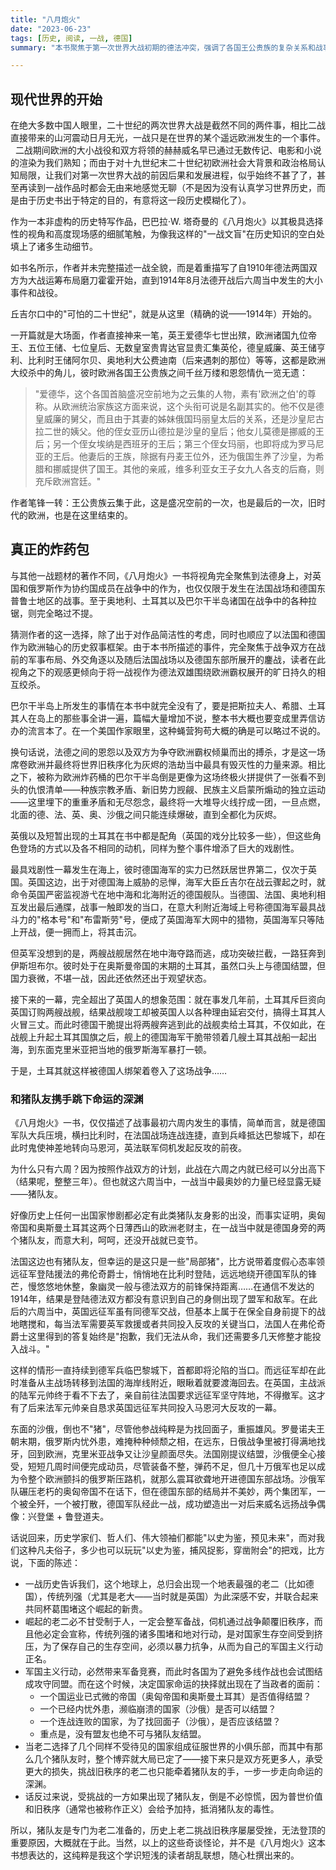 ```yaml
---
title: "八月炮火"
date: "2023-06-23"
tags: [历史, 阅读, 一战, 德国]
summary: "本书聚焦于第一次世界大战初期的德法冲突，强调了各国王公贵族的复杂关系和战事中的戏剧性转折，揭示了历史上"猪队友"的影响，以及如何导致战争的爆发和旧秩序的崩溃。"

---
```


## 现代世界的开始

在绝大多数中国人眼里，二十世纪的两次世界大战是截然不同的两件事，相比二战直接带来的山河震动日月无光，一战只是在世界的某个遥远欧洲发生的一个事件。
&nbsp;
二战期间欧洲的大小战役和双方将领的赫赫威名早已通过无数传记、电影和小说的渲染为我们熟知；而由于对十九世纪末二十世纪初欧洲社会大背景和政治格局认知局限，让我们对第一次世界大战的前因后果和发展进程，似乎始终不甚了了，甚至再读到一战作品时都会无由来地感觉无聊（不是因为没有认真学习世界历史，而是由于历史书出于特定的目的，有意将这一段历史模糊化了）。

作为一本非虚构的历史特写作品，巴巴拉·W. 塔奇曼的《八月炮火》以其极具选择性的视角和高度现场感的细腻笔触，为像我这样的"一战文盲"在历史知识的空白处填上了诸多生动细节。

如书名所示，作者并未完整描述一战全貌，而是着重描写了自1910年德法两国双方为大战运筹布局磨刀霍霍开始，直到1914年8月法德开战后六周当中发生的大小事件和战役。

丘吉尔口中的"可怕的二十世纪"，就是从这里（精确的说——1914年）开始的。

一开篇就是大场面，作者直接神来一笔，英王爱德华七世出殡，欧洲诸国九位帝王、五位王储、七位皇后、无数皇室贵胄达官显贵汇集英伦，德皇威廉、英王储亨利、比利时王储阿尔贝、奥地利大公费迪南（后来遇刺的那位）等等，这都是欧洲大绞杀中的角儿，彼时欧洲各国王公贵族之间千丝万缕和恩怨情仇一览无遗：

> "爱德华，这个各国首脑盛况空前地为之云集的人物，素有'欧洲之伯'的尊称。从欧洲统治家族这方面来说，这个头衔可说是名副其实的。他不仅是德皇威廉的舅父，而且由于其妻的姊妹俄国玛丽皇太后的关系，还是沙皇尼古拉二世的姨父。他的侄女亚历山德拉是沙皇的皇后；他女儿莫德是挪威的王后；另一个侄女埃纳是西班牙的王后；第三个侄女玛丽，也即将成为罗马尼亚的王后。他妻后的王族，除据有丹麦王位外，还为俄国生养了沙皇，为希腊和挪威提供了国王。其他的亲戚，维多利亚女王子女九人各支的后裔，则充斥欧洲宫廷。"

作者笔锋一转：王公贵族云集于此，这是盛况空前的一次，也是最后的一次，旧时代的欧洲，也是在这里结束的。

## 真正的炸药包

与其他一战题材的著作不同，《八月炮火》一书将视角完全聚焦到法德身上，对英国和俄罗斯作为协约国成员在战争中的作为，也仅仅限于发生在法国战场和德国东普鲁士地区的战事。至于奥地利、土耳其以及巴尔干半岛诸国在战争中的各种拉锯，则完全略过不提。

猜测作者的这一选择，除了出于对作品简洁性的考虑，同时也顺应了以法国和德国作为欧洲轴心的历史叙事框架。由于本书所描述的事件，完全聚焦于战争双方在战前的军事布局、外交角逐以及随后法国战场以及德国东部所展开的鏖战，读者在此视角之下的观感更倾向于将一战视作为德法双雄围绕欧洲霸权展开的旷日持久的相互绞杀。

巴尔干半岛上所发生的事情在本书中就完全没有了，要是把斯拉夫人、希腊、土耳其人在岛上的那些事全讲一遍，篇幅大量增加不说，整本书大概也要变成里弄信访办的流言本了。在一个美国作家眼里，这种蝇营狗苟大概的确是可以略过不说的。

换句话说，法德之间的恩怨以及双方为争夺欧洲霸权倾巢而出的搏杀，才是这一场席卷欧洲并最终将世界旧秩序化为灰烬的浩劫当中最具有毁灭性的力量来源。相比之下，被称为欧洲炸药桶的巴尔干半岛倒是更像为这场终极火拼提供了一张看不到头的仇恨清单——种族宗教矛盾、新旧势力觊觎、民族主义启蒙所煽动的独立运动——这里埋下的重重矛盾和无尽怨念，最终将一大堆导火线拧成一团，一旦点燃，北面的德、法、英、奥、沙俄之间只能连续爆破，直到全都化为灰烬。

英俄以及短暂出现的土耳其在书中都是配角（英国的戏分比较多一些），但这些角色登场的方式以及各不相同的动机，同样为整个事件增添了巨大的戏剧性。

最具戏剧性一幕发生在海上，彼时德国海军的实力已然跃居世界第二，仅次于英国。英国这边，出于对德国海上威胁的忌惮，海军大臣丘吉尔在战云骤起之时，就命令英国严密监视游弋在地中海和北海附近的德国舰队。当德国、法国、奥地利相互发出最后通牒，战事一触即发的当口，在意大利附近海域上号称德国海军最具战斗力的"格本号"和"布雷斯劳"号，便成了英国海军大网中的猎物，英国海军只等陆上开战，便一拥而上，将其击沉。

但英军没想到的是，两艘战舰居然在地中海夺路而逃，成功突破拦截，一路狂奔到伊斯坦布尔。彼时处于在奥斯曼帝国的末期的土耳其，虽然口头上与德国结盟，但国力衰微，不堪一战，因此还依然还出于观望状态。

接下来的一幕，完全超出了英国人的想象范围：就在事发几年前，土耳其斥巨资向英国订购两艘战舰，结果战舰竣工却被英国人以各种理由延宕交付，搞得土耳其人火冒三丈。而此时德国干脆提出将两艘奔逃到此的战舰卖给土耳其，不仅如此，在战舰上升起土耳其国旗之后，舰上的德国海军干脆带领着几艘土耳其战船一起出海，到东面克里米亚把当地的俄罗斯海军暴打一顿。

于是，土耳其就这样被德国人绑架着卷入了这场战争……

### 和猪队友携手跳下命运的深渊

《八月炮火》一书，仅仅描述了战事最初六周内发生的事情，简单而言，就是德国军队大兵压境，横扫比利时，在法国战场连战连捷，直到兵峰抵达巴黎城下，却在此时鬼使神差地转向马恩河，英法联军伺机发起反攻的前夜。

为什么只有六周？因为按照作战双方的计划，此战在六周之内就已经可以分出高下（结果呢，整整三年）。但也就这六周当中，一战当中最奥妙的力量已经显露无疑——猪队友。

好像历史上任何一出国家惨剧都必定有此类猪队友身影的出没，而事实证明，奥匈帝国和奥斯曼土耳其这两个日薄西山的欧洲老财主，在一战当中就是德国身旁的两个猪队友，而意大利，呵呵，还没开战就已变节。

法国这边也有猪队友，但幸运的是这只是一些"局部猪"，比方说带着度假心态率领远征军登陆援法的弗伦奇爵士，悄悄地在比利时登陆，远远地绕开德国军队的锋芒，慢悠悠地休整，象幽灵一般与德法双方的前锋保持距离……在通信不发达的1914年，结果是登陆德法双方都没有意识到自己的身侧出现了盟军和敌军。在此后的六周当中，英国远征军虽有同德军交战，但基本上属于在保全自身前提下的战地瞎搅和，每当法军需要英军救援或者共同投入反攻的关键当口，法国人在弗伦奇爵士这里得到的答复始终是"抱歉，我们无法从命，我们还需要多几天修整才能投入战斗。"

这样的情形一直持续到德军兵临巴黎城下，首都即将沦陷的当口。而远征军却在此时准备从主战场转移到法国的海岸线附近，眼瞅着就要渡海回去。在英国，主战派的陆军元帅终于看不下去了，亲自前往法国要求远征军坚守阵地，不得撤军。这才有了后来法军元帅亲自恳求英国远征军共同投入马恩河大反攻的一幕。

东面的沙俄，倒也不"猪"，尽管他参战纯粹是为找回面子，重振雄风。罗曼诺夫王朝末期，俄罗斯内忧外患，难掩种种倾颓之相，在远东，日俄战争里被打得满地找牙，回到欧洲，克里米亚战争又让沙皇颜面尽失。法国刚提议结盟，沙俄便全心接受，短短几周时间便完成动员，尽管装备不整，弹药不足，但几十万俄军也足以成为令整个欧洲颤抖的俄罗斯压路机，就那么震耳欲聋地开进德国东部战场。沙俄军队碾压老朽的奥匈帝国不在话下，但在德国东部的结局并不美妙，两个集团军，一个被全歼，一个被打散，德国军队经此一战，成功塑造出一对后来威名远扬战争偶像：兴登堡 + 鲁登道夫。

话说回来，历史学家们、哲人们、伟大领袖们都能"以史为鉴，预见未来"，而对我们这种凡夫俗子，多少也可以玩玩"以史为鉴，捕风捉影，穿凿附会"的把戏，比方说，下面的陈述：

- 一战历史告诉我们，这个地球上，总归会出现一个地表最强的老二（比如德国），传统列强（尤其是老大——当时就是英国）为此深感不安，并联合起来共同杯葛围堵这个崛起的新贵。
- 崛起的老二必不甘受制于人，一定会整军备战，伺机通过战争颠覆旧秩序，而且他必定会宣称，传统列强的诸多围堵和地对行动，是对国家生存空间受到挤压，为了保存自己的生存空间，必须以暴力抗争，从而为自己的军国主义行动正名。
- 军国主义行动，必然带来军备竞赛，而此时各国为了避免多线作战也会试图结成攻守同盟。而在这个时候，决定国家命运的抉择就出现在了当政者的面前：
  - 一个国运业已式微的帝国（奥匈帝国和奥斯曼土耳其）是否值得结盟？
  - 一个已经内忧外患，濒临崩溃的国家（沙俄）是否可以结盟？
  - 一个连战连败的国家，为了找回面子（沙俄），是否应该结盟？
  - 重点是，没有盟友也绝不可与猪队友结盟。
- 当老二选择了几个同样不受待见的国家组成征服世界的小俱乐部，而其中有那么几个猪队友时，整个博弈就大局已定了——接下来只是双方死更多人，承受更大的损失，挑战旧秩序的老二也只能牵着猪队友的手，一步一步走向命运的深渊。
- 话反过来说，受挑战的一方如果出现了猪队友，倒是不必惊慌，因为普世价值和旧秩序（通常也被称作正义）会给予加持，抵消猪队友的毒性。

所以，猪队友是专门为老二准备的，历史上老二挑战旧秩序屡屡受挫，无法登顶的重要原因，大概就在于此。当然，以上的这些奇谈怪论，并不是《八月炮火》这本书想表达的，这纯粹是我这个学识短浅的读者胡乱联想，随心杜撰出来的。